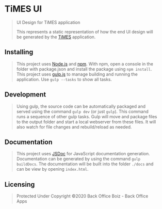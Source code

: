 # TiMES UI
>UI Design for TiMES application
>
>This represents a static representation of how the end UI design will be generated by the [TiMES] application.

## Installing
>
>This project uses [Node.js] and [npm]. With npm, open a console in the folder with package.json and install the package using `npm install`. This project uses [gulp.js] to manage building and running the application. Use `gulp --tasks` to show all tasks.

## Development
>
>Using gulp, the source code can be automatically packaged and served using the command `gulp dev` (or just `gulp`). This command runs a sequence of other gulp tasks. Gulp will move and package files to the output folder and start a local webserver from these files. It will also watch for file changes and rebuild/reload as needed.

## Documentation
>
>This project uses [JSDoc] for JavaScript documentation generation. Documentation can be generated by using the command `gulp buildDocs`. The documentation will be built into the folder `./docs` and can be view by opening `index.html`.
>
>[TiMES]: https://github.com/UNO-CSCI4970-SP20-BOB/TiMES "TiMES Repository"
>[npm]: https://www.npmjs.com/ "npm's Website"
>[Node.js]: https://nodejs.org/ "Node.js's Website"
>[gulp.js]: https://gulpjs.com/ "gulp.js's Website"
>[JSDoc]: https://jsdoc.app/ "JSDoc's Website"

## Licensing
>Protected Under Copyright &copy;2020 Back Office Boiz - Back Office Apps
